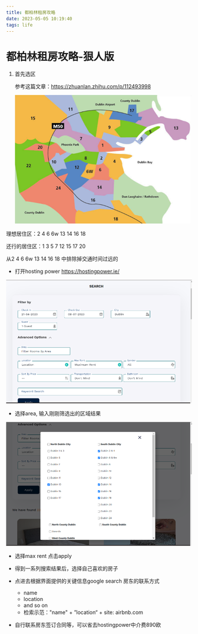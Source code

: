```yaml
---
title: 都柏林租房攻略
date: 2023-05-05 10:19:40
tags: life
---
```




# 都柏林租房攻略-狠人版



1. 首先选区

   参考这篇文章：https://zhuanlan.zhihu.com/p/112493998

   ![img](https://raw.githubusercontent.com/magiclucky1996/picgo/main/mapa-dublin-660x479.png)

理想居住区：2 4 6 6w 13 14 16 18

还行的居住区：1 3 5 7 12 15 17 20

从2 4 6 6w 13 14 16 18 中排除掉交通时间过远的



- 打开hosting power https://hostingpower.ie/

![image-20230421113427078](https://raw.githubusercontent.com/magiclucky1996/picgo/main/image-20230421113427078.png)

- 选择area, 输入刚刚筛选出的区域结果

![image-20230421113539429](https://raw.githubusercontent.com/magiclucky1996/picgo/main/image-20230421113539429.png)

- 选择max rent 点击apply

- 得到一系列搜索结果后，选择自己喜欢的房子
- 点进去根据界面提供的关键信息google search 房东的联系方式
  - name
  - location
  -  and so on
  - 检索示范："name" + ”location“ + site: airbnb.com
- 自行联系房东签订合同等，可以省去hostingpower中介费890欧